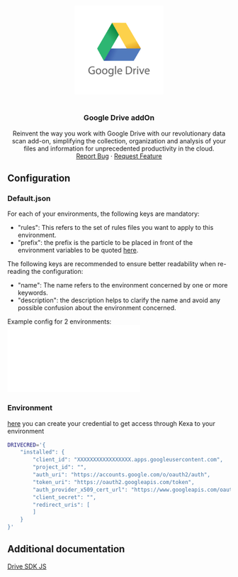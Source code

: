 <div align="center">
    <a href="https://www.kexa.io/addOn/github">
        <img src="../../images/google-drive-logo.png" alt="Logo" width="200">
    </a>

# <h3 align="center">Google Drive addOn</h3>

  <p align="center">
    Reinvent the way you work with Google Drive with our revolutionary data scan add-on, simplifying the collection, organization and analysis of your files and information for unprecedented productivity in the cloud.
    <br />
    <a href="https://github.com/4urcloud/Kexa/issues">Report Bug</a>
    ·
    <a href="https://github.com/4urcloud/Kexa/issues">Request Feature</a>
  </p>
</div>

## Configuration

### Default.json

For each of your environments, the following keys are mandatory:

- "rules": This refers to the set of rules files you want to apply to this environment.
- "prefix": the prefix is the particle to be placed in front of the environment variables to be quoted [here](#environment).

The following keys are recommended to ensure better readability when re-reading the configuration:

- "name": The name refers to the environment concerned by one or more keywords.
- "description": the description helps to clarify the name and avoid any possible confusion about the environment concerned.

Example config for 2 environments:
![example config for google drive](../../config/demo/googleDrive.default.json)

### Environment

[here](https://developers.google.com/workspace/guides/create-credentials) you can create your credential to get access through Kexa to your environment

```bash
DRIVECRED='{
    "installed": {
        "client_id": "XXXXXXXXXXXXXXXXX.apps.googleusercontent.com",
        "project_id": "",
        "auth_uri": "https://accounts.google.com/o/oauth2/auth",
        "token_uri": "https://oauth2.googleapis.com/token",
        "auth_provider_x509_cert_url": "https://www.googleapis.com/oauth2/v1/certs",
        "client_secret": "",
        "redirect_uris": [
        ]
    }
}'
```

## Additional documentation

[Drive SDK JS](https://developers.google.com/drive/api/quickstart/nodejs)
